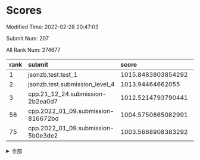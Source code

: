 # Scores

Modified Time: 2022-02-28 20:47:03

Submit Num: 207

All Rank Num: 274677

| rank |               submit               |       score        |       sigma        | pk_num |
| :--- | :--------------------------------- | :----------------- | :----------------- | :----- |
| 1    | jsonzb.test.test_1                 | 1015.8483803854292 | 0.8570903946563225 | 5308   |
| 2    | jsonzb.test.submission_level_4     | 1013.94464662055   | 0.8276758049607735 | 5312   |
| 3    | cpp.21_12_24.submission-2b2ea0d7   | 1012.5214793790441 | 0.7817458537068228 | 5307   |
| 56   | cpp.2022_01_09.submission-816672bd | 1004.5750865082991 | 0.7288155381086843 | 5311   |
| 75   | cpp.2022_01_09.submission-5b0e3de2 | 1003.5668908383292 | 0.7172430150989424 | 5311   |


<details>
<summary>全部</summary>

| rank |                 submit                 |       score        |       sigma        | pk_num |
| :--- | :------------------------------------- | :----------------- | :----------------- | :----- |
| 1    | jsonzb.test.test_1                     | 1015.8483803854292 | 0.8570903946563225 | 5308   |
| 2    | jsonzb.test.submission_level_4         | 1013.94464662055   | 0.8276758049607735 | 5312   |
| 3    | cpp.21_12_24.submission-2b2ea0d7       | 1012.5214793790441 | 0.7817458537068228 | 5307   |
| 4    | gobigger.level_3.submission_level_3_5  | 1012.1208657779388 | 0.8132978201546224 | 5307   |
| 5    | gobigger.level_3.submission_level_3_3  | 1012.0225605382425 | 0.7674814249496649 | 5308   |
| 6    | gobigger.level_3.submission_level_3_24 | 1011.5641436507436 | 0.7595167170124046 | 5307   |
| 7    | gobigger.level_3.submission_level_3_42 | 1011.4364781169179 | 0.7741659085255805 | 5311   |
| 8    | gobigger.level_3.submission_level_3_40 | 1011.4166186330149 | 0.7607353857336276 | 5308   |
| 9    | gobigger.level_3.submission_level_3_19 | 1011.3860703709294 | 0.7629553447863631 | 5313   |
| 10   | gobigger.level_3.submission_level_3_25 | 1011.3687278729027 | 0.7565378366454673 | 5306   |
| 11   | gobigger.level_3.submission_level_3_11 | 1011.3186608031182 | 0.7807865747811406 | 5306   |
| 12   | gobigger.level_3.submission_level_3_29 | 1011.1011224892036 | 0.7810499003656045 | 5305   |
| 13   | gobigger.level_3.submission_level_3_33 | 1011.0035956722643 | 0.7703782991536898 | 5308   |
| 14   | gobigger.level_3.submission_level_3_22 | 1010.8544839651232 | 0.7710558896452675 | 5308   |
| 15   | gobigger.level_3.submission_level_3_34 | 1010.7995461384559 | 0.7610040558243241 | 5309   |
| 16   | gobigger.level_3.submission_level_3_37 | 1010.7633594932254 | 0.791319926950061  | 5308   |
| 17   | gobigger.level_3.submission_level_3_43 | 1010.684194607744  | 0.7731849428545713 | 5310   |
| 18   | gobigger.level_3.submission_level_3_0  | 1010.6802087774134 | 0.7698821612770913 | 5310   |
| 19   | gobigger.level_3.submission_level_3_20 | 1010.6414772517716 | 0.7980564235541358 | 5308   |
| 20   | gobigger.level_3.submission_level_3_23 | 1010.6411886624261 | 0.7516024971185553 | 5307   |
| 21   | gobigger.level_3.submission_level_3_28 | 1010.4647643079668 | 0.758151539900125  | 5304   |
| 22   | gobigger.level_3.submission_level_3_8  | 1010.3537495134753 | 0.7883059875619068 | 5310   |
| 23   | gobigger.level_3.submission_level_3_36 | 1010.330187176419  | 0.7698761375268527 | 5307   |
| 24   | gobigger.level_3.submission_level_3_15 | 1010.3047894254363 | 0.7794854131100575 | 5306   |
| 25   | gobigger.level_3.submission_level_3_38 | 1010.2411659703251 | 0.7465011072727938 | 5311   |
| 26   | gobigger.level_3.submission_level_3_18 | 1010.1972047518909 | 0.7612517903978546 | 5307   |
| 27   | gobigger.level_3.submission_level_3_16 | 1010.1449034999973 | 0.754408836680813  | 5307   |
| 28   | gobigger.level_3.submission_level_3_30 | 1010.120026085186  | 0.7610342187955614 | 5306   |
| 29   | gobigger.level_3.submission_level_3_35 | 1010.0554218550391 | 0.757624377069474  | 5308   |
| 30   | gobigger.level_3.submission_level_3_2  | 1010.0360177192581 | 0.776122606473437  | 5312   |
| 31   | gobigger.level_3.submission_level_3_12 | 1009.9739529405539 | 0.7620162567043794 | 5310   |
| 32   | gobigger.level_3.submission_level_3_47 | 1009.9400203462669 | 0.744334949515163  | 5307   |
| 33   | gobigger.level_3.submission_level_3_45 | 1009.9390224662928 | 0.7428159405889566 | 5303   |
| 34   | gobigger.level_3.submission_level_3_48 | 1009.9309060247161 | 0.7754315231410361 | 5305   |
| 35   | gobigger.level_3.submission_level_3_10 | 1009.9168923578737 | 0.7136485045753967 | 5304   |
| 36   | gobigger.level_3.submission_level_3_46 | 1009.8892001190051 | 0.7513661764498628 | 5309   |
| 37   | gobigger.level_3.submission_level_3_49 | 1009.8566488902992 | 0.7632286942116633 | 5307   |
| 38   | gobigger.level_3.submission_level_3_1  | 1009.8151470717336 | 0.7861111949542484 | 5312   |
| 39   | gobigger.level_3.submission_level_3_39 | 1009.7628832787658 | 0.7514743539189815 | 5308   |
| 40   | gobigger.level_3.submission_level_3_41 | 1009.7146614958787 | 0.744573133522966  | 5307   |
| 41   | gobigger.level_3.submission_level_3_4  | 1009.6801239387654 | 0.745785258169286  | 5311   |
| 42   | gobigger.level_3.submission_level_3_17 | 1009.6571451589833 | 0.7614965331105185 | 5305   |
| 43   | gobigger.level_3.submission_level_3_44 | 1009.6377182723934 | 0.7488950450601589 | 5304   |
| 44   | gobigger.level_3.submission_level_3_14 | 1009.6346954644024 | 0.7670446948575136 | 5308   |
| 45   | gobigger.level_3.submission_level_3_32 | 1009.5008848928131 | 0.7653522837399955 | 5306   |
| 46   | gobigger.level_3.submission_level_3_31 | 1009.3734432908714 | 0.7453540626201214 | 5304   |
| 47   | gobigger.level_3.submission_level_3_26 | 1009.2876376504535 | 0.7602517471744896 | 5306   |
| 48   | gobigger.level_3.submission_level_3_6  | 1009.244572177419  | 0.752213724246162  | 5305   |
| 49   | gobigger.level_3.submission_level_3_27 | 1009.2255902228668 | 0.747764262085073  | 5310   |
| 50   | gobigger.level_3.submission_level_3_13 | 1009.1590151778076 | 0.7433754388023109 | 5309   |
| 51   | gobigger.level_3.submission_level_3_9  | 1008.7556432724209 | 0.7462595471510634 | 5308   |
| 52   | gobigger.level_3.submission_level_3_21 | 1008.692542242009  | 0.726429200469106  | 5304   |
| 53   | gobigger.level_3.submission_level_3_7  | 1008.0632909552322 | 0.7289827665418721 | 5307   |
| 54   | gobigger.level_1.submission_level_1_36 | 1005.0497893774275 | 0.7421501993796793 | 5306   |
| 55   | gobigger.level_1.submission_level_1_25 | 1004.7158905936853 | 0.7205800527187317 | 5307   |
| 56   | cpp.2022_01_09.submission-816672bd     | 1004.5750865082991 | 0.7288155381086843 | 5311   |
| 57   | gobigger.level_1.submission_level_1_32 | 1004.5091486658787 | 0.7257184151696716 | 5308   |
| 58   | gobigger.level_1.submission_level_1_5  | 1004.4675101033904 | 0.7228951240824495 | 5310   |
| 59   | gobigger.level_1.submission_level_1_47 | 1004.4346457760195 | 0.70858524932004   | 5310   |
| 60   | gobigger.level_1.submission_level_1_49 | 1004.410658030858  | 0.7107263856424767 | 5309   |
| 61   | gobigger.level_1.submission_level_1_39 | 1004.3858672480251 | 0.7057633055035727 | 5305   |
| 62   | gobigger.level_1.submission_level_1_11 | 1004.3729083423325 | 0.7158310992986949 | 5309   |
| 63   | gobigger.level_1.submission_level_1_8  | 1004.3644065468949 | 0.7134190696514217 | 5307   |
| 64   | gobigger.level_1.submission_level_1_4  | 1004.3508686794643 | 0.7040399169316554 | 5308   |
| 65   | gobigger.level_1.submission_level_1_35 | 1004.3316833437678 | 0.722268633835936  | 5309   |
| 66   | gobigger.level_1.submission_level_1_6  | 1004.2711278327217 | 0.7236480129039338 | 5308   |
| 67   | gobigger.level_1.submission_level_1_23 | 1004.1800085334156 | 0.7282960401080798 | 5310   |
| 68   | gobigger.level_1.submission_level_1_7  | 1004.1506628617988 | 0.717726697382352  | 5306   |
| 69   | gobigger.level_1.submission_level_1_17 | 1004.0198921341035 | 0.7165200376590558 | 5311   |
| 70   | gobigger.level_1.submission_level_1_43 | 1003.9461305642873 | 0.7267192768577323 | 5308   |
| 71   | gobigger.level_1.submission_level_1_12 | 1003.8820846924298 | 0.7148884676641106 | 5305   |
| 72   | gobigger.level_1.submission_level_1_29 | 1003.6029045774781 | 0.7132981586995178 | 5307   |
| 73   | gobigger.level_1.submission_level_1_3  | 1003.6003163306754 | 0.7215577849999386 | 5307   |
| 74   | gobigger.level_1.submission_level_1_33 | 1003.5857777326688 | 0.7134877086435562 | 5308   |
| 75   | cpp.2022_01_09.submission-5b0e3de2     | 1003.5668908383292 | 0.7172430150989424 | 5311   |
| 76   | gobigger.level_1.submission_level_1_31 | 1003.5355266548117 | 0.726620030171742  | 5305   |
| 77   | gobigger.level_1.submission_level_1_13 | 1003.528040937309  | 0.7217912669851823 | 5311   |
| 78   | gobigger.level_1.submission_level_1_2  | 1003.5272886947804 | 0.7317930874147884 | 5304   |
| 79   | gobigger.level_1.submission_level_1_22 | 1003.4972561848369 | 0.7198851495626333 | 5310   |
| 80   | gobigger.level_1.submission_level_1_27 | 1003.480530692043  | 0.7166723575833169 | 5304   |
| 81   | gobigger.level_1.submission_level_1_46 | 1003.4792492166556 | 0.7146447781439981 | 5309   |
| 82   | gobigger.level_1.submission_level_1_18 | 1003.4776701232531 | 0.7125740510748961 | 5312   |
| 83   | gobigger.level_1.submission_level_1_14 | 1003.4482777714305 | 0.7186683348368132 | 5308   |
| 84   | gobigger.level_1.submission_level_1_45 | 1003.4385912727978 | 0.7320916352924319 | 5310   |
| 85   | gobigger.level_1.submission_level_1_19 | 1003.4148181952037 | 0.7245715002141401 | 5306   |
| 86   | gobigger.level_1.submission_level_1_1  | 1003.3397419620612 | 0.7154282243166163 | 5308   |
| 87   | gobigger.level_1.submission_level_1_26 | 1003.3323711449285 | 0.7316690672643269 | 5311   |
| 88   | gobigger.level_1.submission_level_1_20 | 1003.1710435652618 | 0.7147074790729796 | 5306   |
| 89   | gobigger.level_1.submission_level_1_44 | 1003.1645051269335 | 0.7234769930459959 | 5305   |
| 90   | gobigger.level_1.submission_level_1_38 | 1003.1391195623131 | 0.711161122207597  | 5312   |
| 91   | gobigger.level_1.submission_level_1_0  | 1003.0772858797418 | 0.7132428025271296 | 5306   |
| 92   | gobigger.level_1.submission_level_1_28 | 1003.0484487662068 | 0.71862556535621   | 5309   |
| 93   | gobigger.level_1.submission_level_1_34 | 1003.0360637388376 | 0.7164811769029158 | 5304   |
| 94   | gobigger.level_1.submission_level_1_21 | 1002.939555451705  | 0.71665663961156   | 5314   |
| 95   | gobigger.level_1.submission_level_1_48 | 1002.7866726280396 | 0.7198239790978708 | 5307   |
| 96   | gobigger.level_1.submission_level_1_10 | 1002.7824820935488 | 0.7187094689539386 | 5307   |
| 97   | gobigger.level_1.submission_level_1_9  | 1002.781253370604  | 0.7244413920261542 | 5307   |
| 98   | gobigger.level_1.submission_level_1_37 | 1002.7604996557953 | 0.7305562602765854 | 5308   |
| 99   | gobigger.level_1.submission_level_1_30 | 1002.6786479440658 | 0.715539344992732  | 5302   |
| 100  | gobigger.level_1.submission_level_1_42 | 1002.4492986916188 | 0.7258388095045049 | 5311   |
| 101  | gobigger.level_1.submission_level_1_40 | 1002.3602999026261 | 0.7186271424184434 | 5308   |
| 102  | gobigger.level_1.submission_level_1_24 | 1002.2617825934004 | 0.7134863423985284 | 5305   |
| 103  | gobigger.level_1.submission_level_1_41 | 1002.0357285542591 | 0.7242337864857429 | 5308   |
| 104  | gobigger.level_1.submission_level_1_16 | 1001.8388633176003 | 0.7071561178324266 | 5311   |
| 105  | gobigger.level_1.submission_level_1_15 | 1001.3347335641488 | 0.7260993275623421 | 5308   |
| 106  | gobigger.random.submission_random_16   | 997.4744173782833  | 0.7119256802818376 | 5305   |
| 107  | gobigger.random.submission_random_12   | 997.0258698722658  | 0.715909481063519  | 5308   |
| 108  | gobigger.random.submission_random_49   | 996.966415940704   | 0.7140718897096048 | 5312   |
| 109  | gobigger.random.submission_random_40   | 996.912680142085   | 0.7164664615134443 | 5313   |
| 110  | gobigger.random.submission_random_45   | 996.9105169433569  | 0.7159823514512254 | 5306   |
| 111  | gobigger.random.submission_random_31   | 996.8756039315471  | 0.7170348192408318 | 5309   |
| 112  | gobigger.random.submission_random_18   | 996.8535190175661  | 0.7102715998851962 | 5308   |
| 113  | gobigger.random.submission_random_0    | 996.8103219568468  | 0.7187521850195399 | 5302   |
| 114  | gobigger.random.submission_random_24   | 996.8009941783631  | 0.7001742887755987 | 5309   |
| 115  | gobigger.random.submission_random_43   | 996.782731076111   | 0.7031056201917275 | 5307   |
| 116  | gobigger.random.submission_random_42   | 996.6815311150416  | 0.7128006084477865 | 5308   |
| 117  | gobigger.random.submission_random_36   | 996.6735783823432  | 0.7142953588791651 | 5309   |
| 118  | gobigger.random.submission_random_20   | 996.6592818226508  | 0.7124044177483717 | 5310   |
| 119  | gobigger.random.submission_random_4    | 996.6459238477757  | 0.7082419318192131 | 5307   |
| 120  | gobigger.random.submission_random_25   | 996.628316041321   | 0.7109546837729953 | 5310   |
| 121  | gobigger.random.submission_random_39   | 996.5474671937943  | 0.7172284854357086 | 5310   |
| 122  | gobigger.random.submission_random_21   | 996.5062030990058  | 0.7033144588176931 | 5307   |
| 123  | gobigger.random.submission_random_2    | 996.4457226555697  | 0.7262315958054973 | 5307   |
| 124  | gobigger.random.submission_random_1    | 996.2661060866161  | 0.6988370460825093 | 5304   |
| 125  | gobigger.random.submission_random_5    | 996.2247483806568  | 0.7102063722542514 | 5310   |
| 126  | gobigger.random.submission_random_35   | 996.202273104409   | 0.7153057063323843 | 5305   |
| 127  | gobigger.random.submission_random_10   | 996.1792530277573  | 0.7161497382173053 | 5310   |
| 128  | gobigger.random.submission_random_15   | 996.1504915167612  | 0.7088484572511983 | 5309   |
| 129  | gobigger.random.submission_random_28   | 996.0906475955685  | 0.7217217202912543 | 5306   |
| 130  | gobigger.random.submission_random_48   | 996.042348844207   | 0.7124976359328875 | 5306   |
| 131  | gobigger.random.submission_random_33   | 995.9588477216131  | 0.71743573501945   | 5309   |
| 132  | gobigger.random.submission_random_27   | 995.9465820234145  | 0.7120854241628901 | 5309   |
| 133  | gobigger.random.submission_random_9    | 995.8780833646122  | 0.700177851746001  | 5307   |
| 134  | gobigger.random.submission_random_8    | 995.8564004683818  | 0.7092929969825253 | 5307   |
| 135  | gobigger.random.submission_random_38   | 995.7820825256196  | 0.7186358957593497 | 5305   |
| 136  | gobigger.random.submission_random_34   | 995.7535384340842  | 0.7062864328710148 | 5307   |
| 137  | gobigger.random.submission_random_41   | 995.7427440076274  | 0.7188047689864032 | 5309   |
| 138  | gobigger.random.submission_random_32   | 995.7370887581653  | 0.7199005801425582 | 5307   |
| 139  | gobigger.random.submission_random_3    | 995.6258775743253  | 0.7072855922825171 | 5303   |
| 140  | gobigger.random.submission_random_19   | 995.5368688149691  | 0.7136280942087324 | 5308   |
| 141  | gobigger.random.submission_random_17   | 995.509489865739   | 0.7175866798513176 | 5309   |
| 142  | gobigger.random.submission_random_22   | 995.505597323147   | 0.7052472662950103 | 5305   |
| 143  | gobigger.random.submission_random_44   | 995.4511531884555  | 0.706777109241577  | 5309   |
| 144  | gobigger.random.submission_random_37   | 995.3560356824668  | 0.7091934880339662 | 5305   |
| 145  | gobigger.random.submission_random_13   | 995.2748863359626  | 0.7193666888503211 | 5311   |
| 146  | gobigger.random.submission_random_11   | 995.2296440254283  | 0.7112896309036175 | 5304   |
| 147  | gobigger.random.submission_random_7    | 995.2192908502859  | 0.7018418751560095 | 5310   |
| 148  | gobigger.random.submission_random_6    | 995.1786833610971  | 0.7269569584564743 | 5306   |
| 149  | gobigger.random.submission_random_29   | 995.121826881196   | 0.7152110914547839 | 5315   |
| 150  | gobigger.random.submission_random_14   | 994.7552837691475  | 0.7111620857351931 | 5312   |
| 151  | gobigger.random.submission_random_46   | 994.6711313473004  | 0.7297251116902683 | 5307   |
| 152  | gobigger.random.submission_random_30   | 994.66638389192    | 0.7279986083806308 | 5306   |
| 153  | gobigger.random.submission_random_47   | 994.5420162541658  | 0.7069454404416223 | 5312   |
| 154  | gobigger.random.submission_random_23   | 994.4678188210995  | 0.712405337759929  | 5308   |
| 155  | gobigger.random.submission_random_26   | 994.3359041986355  | 0.7193895515323437 | 5304   |
| 156  | gobigger.level_2.submission_level_2_27 | 993.6946623760307  | 0.7302592865546047 | 5307   |
| 157  | gobigger.level_2.submission_level_2_18 | 993.1465575350379  | 0.7383298633450734 | 5311   |
| 158  | gobigger.level_2.submission_level_2_21 | 993.0187706055917  | 0.7240590207312974 | 5308   |
| 159  | gobigger.level_2.submission_level_2_37 | 993.0152719782782  | 0.7480749938805038 | 5309   |
| 160  | gobigger.level_2.submission_level_2_28 | 992.9686074919975  | 0.7501645706816644 | 5306   |
| 161  | gobigger.level_2.submission_level_2_25 | 992.9461631238821  | 0.726474928677213  | 5306   |
| 162  | gobigger.level_2.submission_level_2_41 | 992.9133771044491  | 0.7340045474232342 | 5310   |
| 163  | gobigger.level_2.submission_level_2_46 | 992.8482581560628  | 0.7491290912317138 | 5309   |
| 164  | gobigger.level_2.submission_level_2_20 | 992.7094459479998  | 0.746836131277802  | 5310   |
| 165  | gobigger.level_2.submission_level_2_43 | 992.3274530585314  | 0.7561362705975498 | 5309   |
| 166  | gobigger.level_2.submission_level_2_40 | 992.3245201222321  | 0.7448311892944537 | 5308   |
| 167  | gobigger.level_2.submission_level_2_16 | 992.2815841749444  | 0.7381633997961029 | 5307   |
| 168  | gobigger.level_2.submission_level_2_15 | 992.215759449332   | 0.7433202870014197 | 5304   |
| 169  | gobigger.level_2.submission_level_2_48 | 992.1010997297933  | 0.7429906678500866 | 5309   |
| 170  | gobigger.level_2.submission_level_2_34 | 992.077880583413   | 0.7541976853251223 | 5307   |
| 171  | gobigger.level_2.submission_level_2_47 | 991.8989869862727  | 0.7495710142625137 | 5308   |
| 172  | gobigger.level_2.submission_level_2_19 | 991.898744657045   | 0.7457517190094134 | 5312   |
| 173  | gobigger.level_2.submission_level_2_1  | 991.8658891928412  | 0.7438789802611079 | 5307   |
| 174  | gobigger.level_2.submission_level_2_22 | 991.862620655532   | 0.7365719014755606 | 5309   |
| 175  | gobigger.level_2.submission_level_2_35 | 991.8509576008537  | 0.7583756185879448 | 5309   |
| 176  | gobigger.level_2.submission_level_2_6  | 991.8356997147683  | 0.7469938179560316 | 5307   |
| 177  | gobigger.level_2.submission_level_2_11 | 991.8313466033876  | 0.7323290026661753 | 5307   |
| 178  | gobigger.level_2.submission_level_2_5  | 991.7204491973232  | 0.7497925782554227 | 5302   |
| 179  | gobigger.level_2.submission_level_2_31 | 991.6942305445798  | 0.7465269421633872 | 5308   |
| 180  | gobigger.level_2.submission_level_2_38 | 991.6817308526169  | 0.7619446690806788 | 5306   |
| 181  | gobigger.level_2.submission_level_2_10 | 991.6722684822113  | 0.743150433482241  | 5308   |
| 182  | gobigger.level_2.submission_level_2_2  | 991.6678646040319  | 0.7515291792038039 | 5304   |
| 183  | gobigger.level_2.submission_level_2_30 | 991.653869290985   | 0.7465442202129744 | 5309   |
| 184  | gobigger.level_2.submission_level_2_12 | 991.6222055524288  | 0.7717971706772986 | 5310   |
| 185  | gobigger.level_2.submission_level_2_49 | 991.4780024439509  | 0.7478061308243401 | 5305   |
| 186  | gobigger.level_2.submission_level_2_17 | 991.4743820798548  | 0.7523891498139991 | 5311   |
| 187  | gobigger.level_2.submission_level_2_33 | 991.4246632459323  | 0.7506855262184136 | 5310   |
| 188  | gobigger.level_2.submission_level_2_39 | 991.3941608604905  | 0.7684189005761977 | 5308   |
| 189  | gobigger.level_2.submission_level_2_32 | 991.364613382758   | 0.7434124724912505 | 5311   |
| 190  | gobigger.level_2.submission_level_2_36 | 991.1074218730841  | 0.7678091355458513 | 5304   |
| 191  | gobigger.level_2.submission_level_2_3  | 991.0803492771255  | 0.7581014463999199 | 5308   |
| 192  | gobigger.level_2.submission_level_2_29 | 991.0693275607446  | 0.7719060436447528 | 5307   |
| 193  | gobigger.level_2.submission_level_2_23 | 991.0598397416298  | 0.7623120973984049 | 5307   |
| 194  | gobigger.level_2.submission_level_2_42 | 990.9935813543932  | 0.7668631062782454 | 5309   |
| 195  | gobigger.level_2.submission_level_2_0  | 990.9417900958109  | 0.752343464364529  | 5309   |
| 196  | gobigger.level_2.submission_level_2_14 | 990.9229538926322  | 0.7657666771663217 | 5310   |
| 197  | gobigger.level_2.submission_level_2_24 | 990.6866621991982  | 0.7508133067288851 | 5306   |
| 198  | gobigger.level_2.submission_level_2_44 | 990.6800278281709  | 0.7510270783281852 | 5308   |
| 199  | gobigger.level_2.submission_level_2_7  | 990.5183377318448  | 0.7450912337001506 | 5305   |
| 200  | gobigger.level_2.submission_level_2_8  | 990.1980544320894  | 0.7769943580546119 | 5309   |
| 201  | gobigger.level_2.submission_level_2_45 | 990.1458982112259  | 0.7712832927517602 | 5306   |
| 202  | gobigger.level_2.submission_level_2_26 | 990.0937642015622  | 0.7790160693330107 | 5309   |
| 203  | gobigger.level_2.submission_level_2_4  | 989.8646568661404  | 0.7739918868087723 | 5302   |
| 204  | gobigger.level_2.submission_level_2_9  | 989.5314125774371  | 0.7754949493903903 | 5313   |
| 205  | gobigger.level_2.submission_level_2_13 | 989.321863077978   | 0.7933978157809567 | 5306   |
| 206  | gobigger.none.submission_none_0        | 976.3648811215024  | 1.385986616603744  | 5304   |
| 207  | gobigger.none.submission_none_1        | 976.3458201292217  | 1.5186946881650103 | 5308   |

</details>